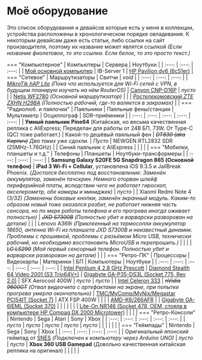 # Моё оборудование

Это список оборудования и девайсов которые есть у меня в коллекции, устройства расположены в хронологическом порядке овладевания. К некоторым девайсам даже есть статьи, либо ссылки на сайт производителя, поэтому их название может являтся ссылкой *(Если название фиолетовое, то это ссылка. Если белое, то это просто текст.)*

=== "Компьютерное"
    | Компьютеры | Сервера | Ноутбуки |
    | :---: | :---: | :---: |
    | [Мой основной компьютер](../blog/posts/myPC/myPC.md) | IB-Server 1 | [HP Pavilion dv6 (6c51er)](../blog/posts/HP-Pavilion-dv6/HP-Pavilion-dv6.md) |
=== "Сетевое"
    | Маршрутизаторы | Свитчи | *void* |
    | :---: | :---: | :---: |
    | [*MikroTik hAP Lite*]() *(Пока что используется для Wi-Fi сетей с VPN, в будущем планирую изучать на нём RouterOS)* | [Canyon CNP-D16P](https://market.yandex.ru/product--kommutator-canyon-cnp-d16p/1779592626/spec?wprid=1702310941406536-552387891072353730-balancer-l7leveler-kubr-yp-sas-74-BAL-746&utm_source_service=web&clid=703&src_pof=703&icookie=erAXZbZaTrMz6eWdRf9%2FGWQaruvQo%2BrUb41lTh%2F5Oxyy8GyDmfnTVTkHN2vLFXn8DuV%2FrI35nF4JiVl6C9FD4NtNUKc%3D&baobab_event_id=lq13zvb8c6) | *пусто* |
    | [Netis WF2780](https://www.netis-systems.com/Home/detail/id/189.html) *(Основной маршрутизатор)* |  |
    | [*Ростелекомовский ZTE ZXHN H298A*](https://4pda.to/forum/index.php?showtopic=893490) *(Полностью рабочий, где-то валяется в закромах)* |  |
=== "Радиолюб. и паялочки"
    | Паяльники | Паяльные фены/станции | Мультиметр | Осциллограф | SDR-приёмники |
    | :---: | :---: | :---: | :---: | :---: |
    | **Умный паяльник Pine64** (Китайская, но весьма качественная реплика с AliExpress; Переделан для работы от 24В БП, 73W. От Type-C (QC) тоже работает.) | Какой-то дешёвый паяльный фен | *~~DT830 (aka Кирпич)~~ Два таких уже сдохли.* | *Пусто* | NEWGEN.RTL2832 SDR (25MHz-1.76GHz) |
    | Синий паяльник с AliExpress |  |  |  |  |
=== "Мобилки, планшеты и т.д."
    | Телефоны | Планшеты | Ноутбуки-трансформеры |
    | :---: | :---: | :---: |
    | **Samsung Galaxy S20FE 5G Snapdragon 865 (Основной телефон)** | **iPad 3 Wi-Fi + Cellular**, установлена iOS 9.3.5 и JailBreak Phoenix. *(Достался бесплатно под восстановление: Заменён аккумулятор, заменён тачскрин. Немного оторван шлейф периферийной платы, вследствии чего не работает гироскоп, акселерометр, обе камеры и миниджек)* | *пусто* |
    | Xiaomi Redmi Note 4 (3/32) *(Заменены боковые кнопки, заменён экранный модуль. Каким-то образом новый тоже оказался разбит, не работает нижняя часть сенсора, но по мере работы телефона и его прогрева иногда оживает полностью)* | *~~JXD S7300B~~ (Полностью убит и варварски разворован на детали)* |  |
    | Lenovo A369i *(Приклеенный на термосопли аккумулятор 18650, антенна Wi-Fi из планшета JXD S7300B и неизвестный динамик. Проблемы с прошивкой, проблемы с разъёмом Micro USB, технически рабочий, но необходимо восстановить MicroUSB и перепрошить.)* |  |  |
    | *~~LG LS290~~ (Мой первый сенсорный телефон. Полностью убит и варварски разворован на детали)* |  |  |
=== "Ретро-ПК"
    | Процессоры | Видеокарты | Материнки | БП | Компьютеры | Ноутбуки |
    | :---: | :---: | :---: | :---: | :---: | :---: |
    | [Intel Pentium 4 2.8 GHz Prescott](https://theretroweb.com/cpus/?cpuManufacturerId=207&cpuSpeedId=127&fsbSpeedId=54&page=1&itemsPerPage=24&showImages=1&name=Pentium%204) | [Diamond Stealth 64 Video 2001 (S3 Trio64V+)](https://vgamuseum.info/index.php/cpu/item/571-diamond-stealth-64-video-2001-s3-trio64v) | [Gigabyte GA-P35-DS3L (Socket 775, Rev 2.0)](https://www.gigabyte.ru/products/page/mb/ga-p35-ds3l_20/kf) | SFX Aerocool 400W | *пусто* | *пусто* |
    | [Intel Celeron 333](https://theretroweb.com/cpus/1391) | *~~nVidia 9600GT~~ (Отвал видеочипа с артефактами на экране, при попытке прогрева умерла окончательно)* | [TMC/MyComp/MyNix/Megastar PCI54IT (Socket 7)](https://theretroweb.com/motherboards/s/tmc-mycomp-mynix-pci54it-ver.-0.10) | ATX FSP 400W |  |  |
    | [AMD-K6/266AFR](https://theretroweb.com/cpus/1268) |  | [Gigabyte GA-6IEML (Socket 370)](https://theretroweb.com/motherboards/s/gigabyte-ga-6ieml) |  |  |  |
    |  |  | [Lite-On NR146 (Socket 478, OEM, стояла в компьютере HP Compaq DX 2000 Microtower)](https://theretroweb.com/motherboards/s/lite-on-nr146) |  |  |  |
=== "Ретро-Консоли"
    | Nintendo | Sega | Atari | Sony | Xbox |
    | :---: | :---: | :---: | :---: | :---: |
    | *пусто* | *пусто* | *пусто* | *пусто* | *пусто* |
    |  |  |  |  |  |
=== "Геймпады"
    | Nintendo | Sega | Sony | Xbox |
    | :---: | :---: | :---: | :---: |
    | Оригинальный японский геймпад от [SNES](https://ru.wikipedia.org/wiki/Super_Nintendo_Entertainment_System) *(Подключен к компьютеру через Arduino UNO)* | *пусто* | *пусто* | **Xbox 360 USB Gamepad** (Довольно качественная китайская реплика на оригинал) |
    |  |  |  |